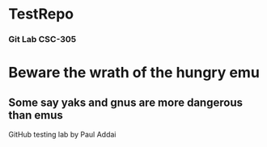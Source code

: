 # TestRepo
### Git Lab CSC-305
# Beware the wrath of the hungry emu
## Some say yaks and gnus are more dangerous than emus
GitHub testing lab by Paul Addai
